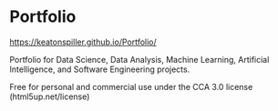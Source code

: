# Portfolio

https://keatonspiller.github.io/Portfolio/

Portfolio for Data Science, Data Analysis, Machine Learning, Artificial Intelligence, and Software Engineering projects.

Free for personal and commercial use under the CCA 3.0 license (html5up.net/license)